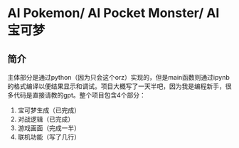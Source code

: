 # AI Pokemon/ AI Pocket Monster/ AI 宝可梦

## 简介
​	主体部分是通过python（因为只会这个orz）实现的，但是main函数则通过ipynb的格式编译以便结果显示和调试。项目大概写了一天半吧，因为我是编程新手，很多代码是直接请教的gpt。整个项目包含4个部分：

1. 宝可梦生成（已完成）
2. 对战逻辑（已完成）
3. 游戏画面（完成一半）
4. 联机功能（写了几行）

